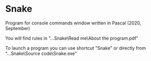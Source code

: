 # Snake
Program for console commands window written in Pascal (2020, September)

You will find rules in "...Snake\Read me\About the program.pdf"

To launch a program you can use shortcut "Snake" or directly from "...Snake\Source code\Snake.exe"
